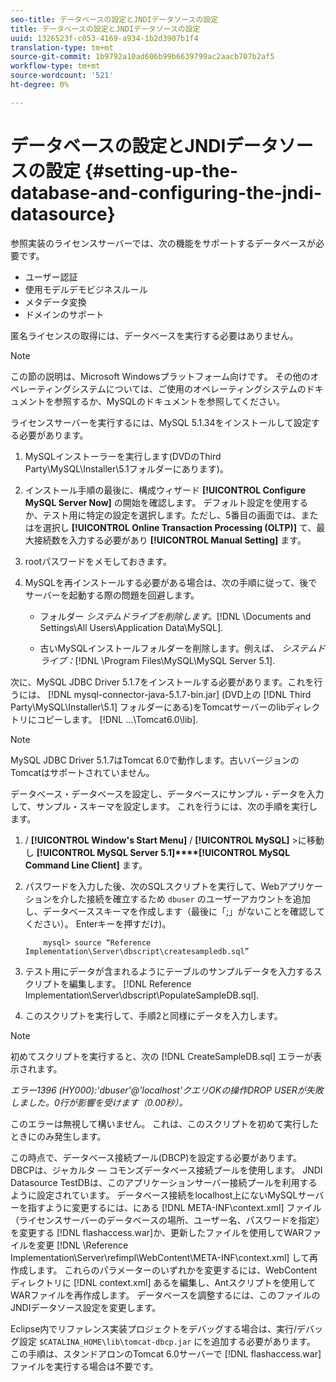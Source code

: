 ```yaml
---
seo-title: データベースの設定とJNDIデータソースの設定
title: データベースの設定とJNDIデータソースの設定
uuid: 1326523f-c053-4169-a934-1b2d3907b1f4
translation-type: tm+mt
source-git-commit: 1b9792a10ad606b99b6639799ac2aacb707b2af5
workflow-type: tm+mt
source-wordcount: '521'
ht-degree: 0%

---
```



# データベースの設定とJNDIデータソースの設定 {#setting-up-the-database-and-configuring-the-jndi-datasource}

参照実装のライセンスサーバーでは、次の機能をサポートするデータベースが必要です。

* ユーザー認証
* 使用モデルデモビジネスルール
* メタデータ変換
* ドメインのサポート

匿名ライセンスの取得には、データベースを実行する必要はありません。

>[!NOTE]
>
>この節の説明は、Microsoft Windowsプラットフォーム向けです。 その他のオペレーティングシステムについては、ご使用のオペレーティングシステムのドキュメントを参照するか、MySQLのドキュメントを参照してください。

ライセンスサーバーを実行するには、MySQL 5.1.34をインストールして設定する必要があります。

1. MySQLインストーラーを実行します(DVDのThird Party\MySQL\Installer\5.1フォルダーにあります)。
1. インストール手順の最後に、構成ウィザード **[!UICONTROL Configure MySQL Server Now]** の開始を確認します。 デフォルト設定を使用するか、テスト用に特定の設定を選択します。ただし、5番目の画面では、またはを選択し **[!UICONTROL Online Transaction Processing (OLTP)]** て、最大接続数を入力する必要があり **[!UICONTROL Manual Setting]** ます。

1. rootパスワードをメモしておきます。
1. MySQLを再インストールする必要がある場合は、次の手順に従って、後でサーバーを起動する際の問題を回避します。

   * フォルダー *システムドライブを削除します。*[!DNL \Documents and Settings\All Users\Application Data\MySQL].

   * 古いMySQLインストールフォルダーを削除します。例えば、 *システムドライブ：*[!DNL \Program Files\MySQL\MySQL Server 5.1].

次に、MySQL JDBC Driver 5.1.7をインストールする必要があります。これを行うには、 [!DNL mysql-connector-java-5.1.7-bin.jar] (DVD上の [!DNL Third Party\MySQL\Installer\5.1] フォルダーにある)をTomcatサーバーのlibディレクトリにコピーします。 [!DNL ...\Tomcat6.0\lib].

>[!NOTE]
>
>MySQL JDBC Driver 5.1.7はTomcat 6.0で動作します。古いバージョンのTomcatはサポートされていません。

データベース・データベースを設定し、データベースにサンプル・データを入力して、サンプル・スキーマを設定します。 これを行うには、次の手順を実行します。

1. / **[!UICONTROL Window's Start Menu]** / **[!UICONTROL MySQL]** >に移動し **[!UICONTROL MySQL Server 5.1]****[!UICONTROL MySQL Command Line Client]** ます。
1. パスワードを入力した後、次のSQLスクリプトを実行して、Webアプリケーションを介した接続を確立するため `dbuser` のユーザーアカウントを追加し、データベーススキーマを作成します（最後に「;」がないことを確認してください）。 Enterキーを押すだけ)。

   ```
       mysql> source “Reference Implementation\Server\dbscript\createsampledb.sql”
   ```

1. テスト用にデータが含まれるようにテーブルのサンプルデータを入力するスクリプトを編集します。 [!DNL Reference Implementation\Server\dbscript\PopulateSampleDB.sql].
1. このスクリプトを実行して、手順2と同様にデータを入力します。

>[!NOTE]
>
>初めてスクリプトを実行すると、次の [!DNL CreateSampleDB.sql] エラーが表示されます。

*エラー1396 (HY000):&#39;dbuser&#39;@&#39;localhost&#39;クエリOKの操作DROP USERが失敗しました。0行が影響を受けます（0.00秒）。*

このエラーは無視して構いません。 これは、このスクリプトを初めて実行したときにのみ発生します。

この時点で、データベース接続プール(DBCP)を設定する必要があります。 DBCPは、ジャカルタ — コモンズデータベース接続プールを使用します。 JNDI Datasource TestDBは、このアプリケーションサーバー接続プールを利用するように設定されています。 データベース接続をlocalhost上にないMySQLサーバーを指すように変更するには、にある [!DNL META-INF\context.xml] ファイル（ライセンスサーバーのデータベースの場所、ユーザー名、パスワードを指定）を変更する [!DNL flashaccess.war]か、更新したファイルを使用してWARファイルを変更 [!DNL \Reference Implementation\Server\refimpl\WebContent\META-INF\context.xml] して再作成します。 これらのパラメーターのいずれかを変更するには、WebContentディレクトリに [!DNL context.xml] あるを編集し、Antスクリプトを使用してWARファイルを再作成します。 データベースを調整するには、このファイルのJNDIデータソース設定を変更します。

Eclipse内でリファレンス実装プロジェクトをデバッグする場合は、実行/デバッグ設定 `$CATALINA_HOME\lib\tomcat-dbcp.jar` にを追加する必要があります。 この手順は、スタンドアロンのTomcat 6.0サーバーで [!DNL flashaccess.war] ファイルを実行する場合は不要です。
